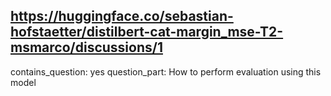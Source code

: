 ## https://huggingface.co/sebastian-hofstaetter/distilbert-cat-margin_mse-T2-msmarco/discussions/1

contains_question: yes
question_part: How to perform evaluation using this model